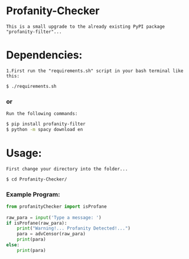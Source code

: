 # Profanity-Checker
    This is a small upgrade to the already existing PyPI package "profanity-filter"...

# Dependencies: 
    1.First run the "requirements.sh" script in your bash terminal like this:
```bash
$ ./requirements.sh
```
###                                or
    Run the following commands:
```bash
$ pip install profanity-filter
$ python -m spacy download en
```

# Usage:
    First change your directory into the folder...
```bash
$ cd Profanity-Checker/
```

### Example Program:
```python    
from profanityChecker import isProfane
    
raw_para = input('Type a message: ')
if isProfane(raw_para):
    print("Warning!... Profanity Detected!...")
    para = advCensor(raw_para)
    print(para)
else:
    print(para)
```
